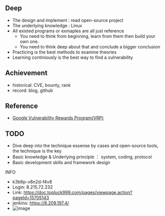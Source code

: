 ## Deep
- The design and implement :  read open-source project
- The underlying knowledge : Linux
- All existed programs or exmaples are all just reference
  - You need to think from beginning, learn from them then build your own one.
  - You need to think deep about that and conclude a bigger conclusion
- Practicing is the best methods to examine theories
- Learning continiously is the best way to find a vulnerability

## Achievement
- historical: CVE, bounty, rank
- record: blog, github


## Reference
- [Google Vulnerability Rewards Program(VRP)](https://security.googleblog.com/2022/06/announcing-winners-of-2021-gcp-vrp-prize.html)

## TODO

- Dive deep into the technique essense by cases and open-source tools, the technique is the key
- Basic knowledge & Underlying principle ： system, coding, protocol
- Basic development skills and framework design

INFO
- k3b6p-v8n2d-f4v8
- Login: 8.215.72.232
- Link: https://doc.topluck999.com/pages/viewpage.action?pageId=15705143
- jenkins: https://8.209.197.4/
- ![image](https://github.com/user-attachments/assets/4b3a127c-c90c-4bd0-926e-bcd5e9078f2a)

